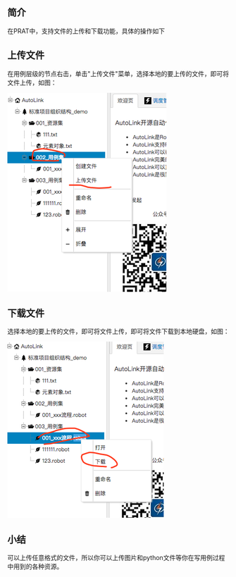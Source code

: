## 简介

在PRAT中，支持文件的上传和下载功能，具体的操作如下

## 上传文件

在用例层级的节点右击，单击"上传文件"菜单，选择本地的要上传的文件，即可将文件上传，如图：

![上传文件](./img/upload.png)

## 下载文件

选择本地的要上传的文件，即可将文件上传，即可将文件下载到本地硬盘，如图：

![下载文件](./img/download.png)

## 小结

可以上传任意格式的文件，所以你可以上传图片和python文件等你在写用例过程中用到的各种资源。